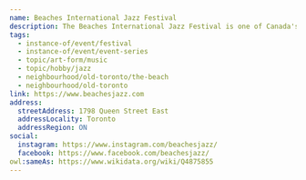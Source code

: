 ```yaml
---
name: Beaches International Jazz Festival
description: The Beaches International Jazz Festival is one of Canada's largest free jazz festivals with nearly 1,000,000 attendees throughout its month-long span each July. Originally started in 1989, the Festival brings in internationally acclaimed jazz performers while also showcasing local talent. Stage concerts are held in several different parks and along a two kilometre stretch of Queen Street East during StreetFest.
tags:
  - instance-of/event/festival
  - instance-of/event/event-series
  - topic/art-form/music
  - topic/hobby/jazz
  - neighbourhood/old-toronto/the-beach
  - neighbourhood/old-toronto
link: https://www.beachesjazz.com
address:
  streetAddress: 1798 Queen Street East
  addressLocality: Toronto
  addressRegion: ON
social:
  instagram: https://www.instagram.com/beachesjazz/
  facebook: https://www.facebook.com/beachesjazz/
owl:sameAs: https://www.wikidata.org/wiki/Q4875855
---
```

